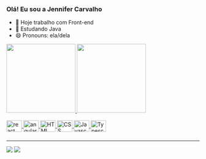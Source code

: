 ### Olá! Eu sou a Jennifer Carvalho
- 🔭 Hoje trabalho com Front-end
- 🌱 Estudando Java
- 😄 Pronouns: ela/dela

<div >
  <a href="https://github.com/carvalhojenni">
  <img height="180em" src="https://github-readme-stats.vercel.app/api?username=carvalhojenni&show_icons=true&theme=dracula&include_all_commits=true&count_private=true"/>
  <img height="180em" src="https://github-readme-stats.vercel.app/api/top-langs/?username=carvalhojenni&layout=compact&langs_count=7&theme=dracula"/>
</div>

<div style="display: inline_block"> 
   <br>
   <img align="center" alt="react" height="30" width="40"  src="https://cdn.jsdelivr.net/gh/devicons/devicon/icons/react/react-original.svg" />
   <img align="center" alt="angular" height="30" width="40" src="https://cdn.jsdelivr.net/gh/devicons/devicon/icons/angularjs/angularjs-original.svg" />
   <img align="center" alt="HTML" height="30" width="40" src="https://cdn.jsdelivr.net/gh/devicons/devicon/icons/html5/html5-original.svg" />
   <img align="center" alt="CSS" height="30" width="40" src="https://cdn.jsdelivr.net/gh/devicons/devicon/icons/css3/css3-original.svg" />
   <img align="center" alt="Javascript" height="30" width="40"  src="https://cdn.jsdelivr.net/gh/devicons/devicon/icons/javascript/javascript-original.svg" />
   <img align="center" alt="Typescript" height="30" width="40" src="https://cdn.jsdelivr.net/gh/devicons/devicon/icons/typescript/typescript-original.svg" />
</div>

###
<hr>
<div>
  <a  href="https://www.linkedin.com/in/jennifercarvalhos/" target="_blank"> <img src="https://img.shields.io/badge/LinkedIn-0077B5?style=for-the-badge&logo=linkedin&logoColor=white" target="_blank"></a>
  <a  href="mailto:jenniferc.dsr@gmail.com" target="_blank"> <img src="https://img.shields.io/badge/Gmail-D14836?style=for-the-badge&logo=gmail&logoColor=white" target="_blank"></a>
</div>
